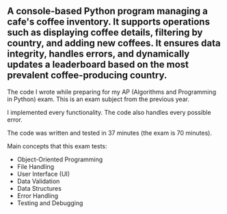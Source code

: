 ## A console-based Python program managing a cafe's coffee inventory. It supports operations such as displaying coffee details, filtering by country, and adding new coffees. It ensures data integrity, handles errors, and dynamically updates a leaderboard based on the most prevalent coffee-producing country. ##

The code I wrote while preparing for my AP (Algorithms and Programming in Python) exam. This is an exam subject from the previous year.

I implemented every functionality. The code also handles every possible error.

The code was written and tested in 37 minutes (the exam is 70 minutes).

Main concepts that this exam tests:
 - Object-Oriented Programming
 - File Handling
 - User Interface (UI)
 - Data Validation
 - Data Structures
 - Error Handling
 - Testing and Debugging

